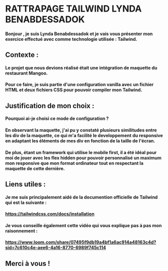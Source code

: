 
# RATTRAPAGE TAILWIND LYNDA BENABDESSADOK 

#### Bonjour , je suis Lynda Benabdessadok et je vais vous présenter mon exercice effectué avec comme technologie utilisée : Tailwind.

## Contexte : 
#### Le projet que nous devions réalisé était une intégration de maquette du restaurant Mangoo. 
#### Pour ce faire, je suis partie d'une configuration vanilla avec un fichier HTML et deux fichiers CSS pour pouvoir compiler mon Tailwind.


## Justification de mon choix : 
#### Pourquoi ai-je choisi ce mode de configuration ? 
#### En observant la maquette, j'ai pu y constaté plusieurs similitudes entre les div de la maquette, ce qui m'a facilité le developpement du responsive en adaptant les éléments de mes div en fonction de la taille de l'écran. 
#### De plus, étant un framework qui utilise le mobile first, il a été idéal pour moi de jouer avec les flex hidden pour pouvoir personnalisé un maximum mon responsive que mon format ordinateur tout en respectant la maquette de cette dernière.

## Liens utiles : 
#### Je me suis principalement aidé de la documention officielle de Tailwind qui est la suivante : 
#### https://tailwindcss.com/docs/installation
#### Je vous conseille également cette vidéo qui vous explique pas à pas mon raisonnement : 
#### https://www.loom.com/share/07495f9db19a4bf1a6ac914a48163c4d?sid=7c610c4e-aee6-4a16-8770-6989f745c114

## Merci à vous ! 

